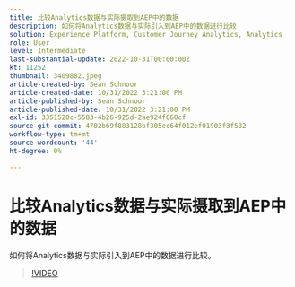 ```yaml
---
title: 比较Analytics数据与实际摄取到AEP中的数据
description: 如何将Analytics数据与实际引入到AEP中的数据进行比较
solution: Experience Platform, Customer Journey Analytics, Analytics
role: User
level: Intermediate
last-substantial-update: 2022-10-31T00:00:00Z
kt: 11252
thumbnail: 3409882.jpeg
article-created-by: Sean Schnoor
article-created-date: 10/31/2022 3:21:00 PM
article-published-by: Sean Schnoor
article-published-date: 10/31/2022 3:21:00 PM
exl-id: 3351520c-5583-4b26-925d-2ae924f060cf
source-git-commit: 4702b69f883128bf305ec64f012ef01903f3f582
workflow-type: tm+mt
source-wordcount: '44'
ht-degree: 0%

---
```


# 比较Analytics数据与实际摄取到AEP中的数据

如何将Analytics数据与实际引入到AEP中的数据进行比较。

>[!VIDEO](https://video.tv.adobe.com/v/3409882/?quality=12&learn=on)
